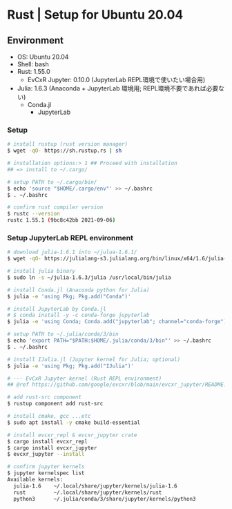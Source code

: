 # Rust | Setup for Ubuntu 20.04

## Environment

- OS: Ubuntu 20.04
- Shell: bash
- Rust: 1.55.0
    - EvCxR Jupyter: 0.10.0 (JupyterLab REPL環境で使いたい場合用)
- Julia: 1.6.3 (Anaconda + JupyterLab 環境用; REPL環境不要であれば必要ない)
    - Conda.jl
        - JupyterLab

### Setup
```bash
# install rustup (rust version manager)
$ wget -qO- https://sh.rustup.rs | sh

# installation options:> 1 ## Proceed with installation
## => install to ~/.cargo/

# setup PATH to ~/.cargo/bin/
$ echo 'source "$HOME/.cargo/env"' >> ~/.bashrc
$ . ~/.bashrc

# confirm rust compiler version
$ rustc --version
rustc 1.55.1 (9bc8c42bb 2021-09-06)
```

### Setup JupyterLab REPL environment
```bash
# download julia-1.6.1 into ~/julua-1.6.1/
$ wget -qO- https://julialang-s3.julialang.org/bin/linux/x64/1.6/julia-1.6.3-linux-x86_64.tar.gz | tar -xzv -C ~/

# install julia binary
$ sudo ln -s ~/julia-1.6.3/julia /usr/local/bin/julia

# install Conda.jl (Anaconda python for Julia)
$ julia -e 'using Pkg; Pkg.add("Conda")'

# install JupyterLab by Conda.jl
# $ conda install -y -c conda-forge jupyterlab
$ julia -e 'using Conda; Conda.add("jupyterlab"; channel="conda-forge")'

# setup PATH to ~/.julia/conda/3/bin
$ echo 'export PATH="$PATH:$HOME/.julia/conda/3/bin"' >> ~/.bashrc
$ . ~/.bashrc

# install IJulia.jl (Jupyter kernel for Julia; optional)
$ julia -e 'using Pkg; Pkg.add("IJulia")'

# --- EvCxR Jupyter kernel (Rust REPL environment)
## @ref https://github.com/google/evcxr/blob/main/evcxr_jupyter/README.md

# add rust-src component
$ rustup component add rust-src

# install cmake, gcc ...etc
$ sudo apt install -y cmake build-essential

# install evcxr_repl & evcxr_jupyter crate
$ cargo install evcxr_repl
$ cargo install evcxr_jupyter
$ evcxr_jupyter --install

# confirm jupyter kernels
$ jupyter kernelspec list
Available kernels:
  julia-1.6    ~/.local/share/jupyter/kernels/julia-1.6
  rust         ~/.local/share/jupyter/kernels/rust
  python3      ~/.julia/conda/3/share/jupyter/kernels/python3
```
